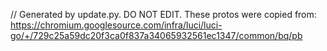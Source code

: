 // Generated by update.py. DO NOT EDIT.
These protos were copied from:
https://chromium.googlesource.com/infra/luci/luci-go/+/729c25a59dc20f3ca0f837a34065932561ec1347/common/bq/pb
